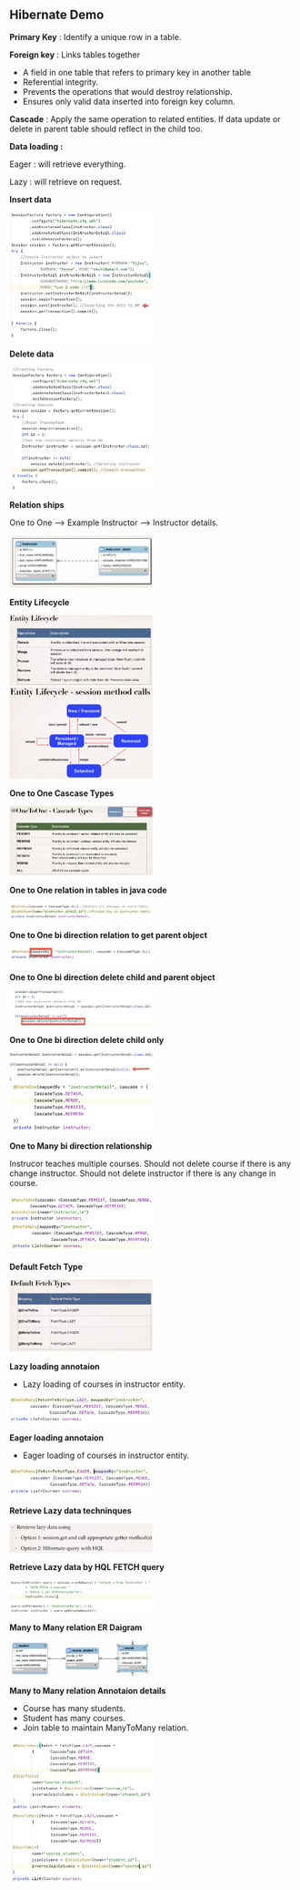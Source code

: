 ## **Hibernate Demo**

 **Primary Key** : Identify a unique row in a table.
 
**Foreign key** : 
Links tables together
* A field in one table that refers to primary key in another table
* Referential integrity.
* Prevents the operations that would destroy relationship.
* Ensures only valid data inserted into foreign key column. 
              
 **Cascade** : Apply the same operation to related entities. If data update or delete in parent table
               should reflect in the child too.
 
 **Data loading :**
 <p>    Eager : will retrieve everything.
 <p>    Lazy : will retrieve on request.
  
**Insert data**

 <img src="images/insertdata.png" width=50% height=50%>
  
**Delete data**

 <img src="images/deletedatafromdb.png" width=50% height=50%>
 
 **Relation ships**
 
 One to One --> Example Instructor --> Instructor details.
 
 <img src="images/one2one.png" width=50% height=50%>
 
 **Entity Lifecycle**
 
  <img src="images/entitylifecycle.png" width=50% height=50%>
  
  <img src="images/entitylifecycle2.png" width=50% height=50%>
  
  **One to One Cascase Types**
  
  <img src="images/one2onecascadetype.png" width=50% height=50%>
  
  **One to One relation in tables in java code**
  
  <img src="images/one2onerelation.png" width=50% height=50%>
  
  **One to One bi direction relation to get parent object**
  
  <img src="images/bidirectional.png" width=50% height=50%>
  
   **One to One bi direction delete child and parent object**
  
  <img src="images/bidirectiondelete.png" width=50% height=50%>
  
  **One to One bi direction delete child only**
  
  <img src="images/bidirectionchildonlydelete1.png" width=50% height=50%>
  
  <img src="images/bidirectionchildonlydelete2.png" width=50% height=50%>

  **One to Many bi direction relationship**
  
  Instrucor teaches multiple courses. 
  Should not delete course if there is any change instructor.
  Should not delete instructor if there is any change in course.
  
  <img src="images/one2manycourse.png" width=50% height=50%>
  
  <img src="images/one2manyinstructor.png" width=50% height=50%>
  
   **Default Fetch Type**
   
   <img src="images/defaultfetchtype.png" width=50% height=50%>
   
   **Lazy loading annotaion**
   
   * Lazy loading of courses in instructor entity.
   
   <img src="images/lazyloading.png" width=50% height=50%>
   
   **Eager loading annotaion**
   
   * Eager loading of courses in instructor entity.
   
   <img src="images/eagerloading.png" width=50% height=50%>
   
   **Retrieve Lazy data techninques**
   
   <img src="images/lazyloadingtechniques.png" width=50% height=50%>
   
   **Retrieve Lazy data by HQL FETCH query**
   
   <img src="images/hqljointofetchdata.png" width=50% height=50%>
   
   **Many to Many relation ER Daigram**
   
   <img src="images/manytomanyrelation.png" width=50% height=50%>
  
   **Many to Many relation Annotaion details**
   
   * Course has many students.
   * Student has many courses.
   * Join table to maintain ManyToMany relation.
   
   <img src="images/manytomanyCourseStudents.png" width=50% height=50%>
   
   <img src="images/manytomanyStudentCourses.png" width=50% height=50%>

  


 
 
